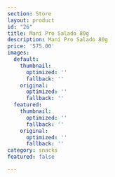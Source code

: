 ```yaml
---
section: Store
layout: product
id: "26"
title: Maní Pro Salado 80g
description: Maní Pro Salado 80g
price: '575.00'
images:
  default:
    thumbnail:
      optimized: ''
      fallback: ''
    original:
      optimized: ''
      fallback: ''
  featured:
    thumbnail:
      optimized: ''
      fallback: ''
    original:
      optimized: ''
      fallback: ''
category: snacks
featured: false

---
```

